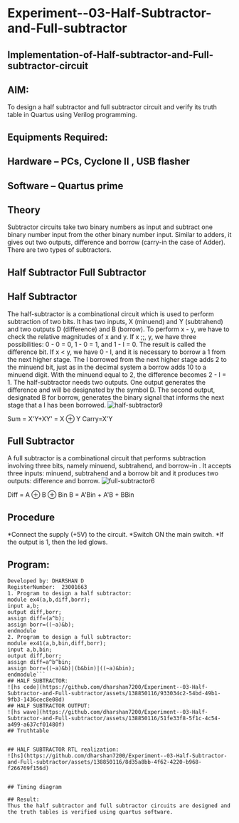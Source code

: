 # Experiment--03-Half-Subtractor-and-Full-subtractor
## Implementation-of-Half-subtractor-and-Full-subtractor-circuit
## AIM:
To design a half subtractor and full subtractor circuit and verify its truth table in Quartus using Verilog programming.

## Equipments Required:
## Hardware – PCs, Cyclone II , USB flasher
## Software – Quartus prime
## Theory
Subtractor circuits take two binary numbers as input and subtract one binary number input from the other binary number input. Similar to adders, it gives out two outputs, difference and borrow (carry-in the case of Adder). There are two types of subtractors.

## Half Subtractor Full Subtractor
## Half Subtractor
The half-subtractor is a combinational circuit which is used to perform subtraction of two bits. It has two inputs, X (minuend) and Y (subtrahend) and two outputs D (difference) and B (borrow). To perform x - y, we have to check the relative magnitudes of x and y. If x ;;, y, we have three possibilities: 0 - 0 = 0, 1 - 0 = 1, and 1 - I = 0. The result is called the difference bit. If x < y, we have 0 - I, and it is necessary to borrow a 1 from the next higher stage. The I borrowed from the next higher stage adds 2 to the minuend bit, just as in the decimal system a borrow adds 10 to a minuend digit. With the minuend equal to 2, the difference becomes 2 - I = 1. The half-subtractor needs two outputs. One output generates the difference and will be designated by the symbol D. The second output, designated B for borrow, generates the binary signal that informs the next stage that a I has been borrowed.
![half-subtractor9](https://user-images.githubusercontent.com/36288975/166112538-58c3bc7c-ee5d-4e6a-ac8d-8e8328efe27a.png)


Sum = X'Y+XY' = X ⊕ Y
Carry=X'Y

## Full Subtractor
A full subtractor is a combinational circuit that performs subtraction involving three bits, namely minuend, subtrahend, and borrow-in . It accepts three inputs: minuend, subtrahend and a borrow bit and it produces two outputs: difference and borrow. 
![full-subtractor6](https://user-images.githubusercontent.com/36288975/166112541-24c68359-3de8-4674-ae22-8272ffc385ed.png)


Diff = A ⊕ B ⊕ Bin B = A'Bin + A'B + BBin

## Procedure
*Connect the supply (+5V) to the circuit.
*Switch ON the main switch.
*If the output is 1, then the led glows.
## Program:
```Program to design a half subtractor and full subtractor circuit and verify its truth table in quartus using Verilog programming.
Developed by: DHARSHAN D
RegisterNumber:  23001663
1. Program to design a half subtractor:
module ex4(a,b,diff,borr);
input a,b;
output diff,borr;
assign diff=(a^b);
assign borr=((~a)&b);
endmodule 
2. Program to design a full subtractor:
module ex41(a,b,bin,diff,borr);
input a,b,bin;
output diff,borr;
assign diff=a^b^bin;
assign borr=((~a)&b)|(b&bin)|((~a)&bin);
endmodule```
## HALF SUBTRACTOR:
![hs code](https://github.com/dharshan7200/Experiment--03-Half-Subtractor-and-Full-subtractor/assets/138850116/933034c2-54bd-49b1-9fb3-1436cec8e08d)
## HALF SUBTRACTOR OUTPUT:
![hs wave](https://github.com/dharshan7200/Experiment--03-Half-Subtractor-and-Full-subtractor/assets/138850116/51fe33f8-5f1c-4c54-a499-a637cf01480f)
## Truthtable


## HALF SUBTRACTOR RTL realization:
![hs](https://github.com/dharshan7200/Experiment--03-Half-Subtractor-and-Full-subtractor/assets/138850116/8d35a8bb-4f62-4220-b968-f266769f156d)


## Timing diagram 

## Result:
Thus the half subtractor and full subtractor circuits are designed and the truth tables is verified using quartus software.
